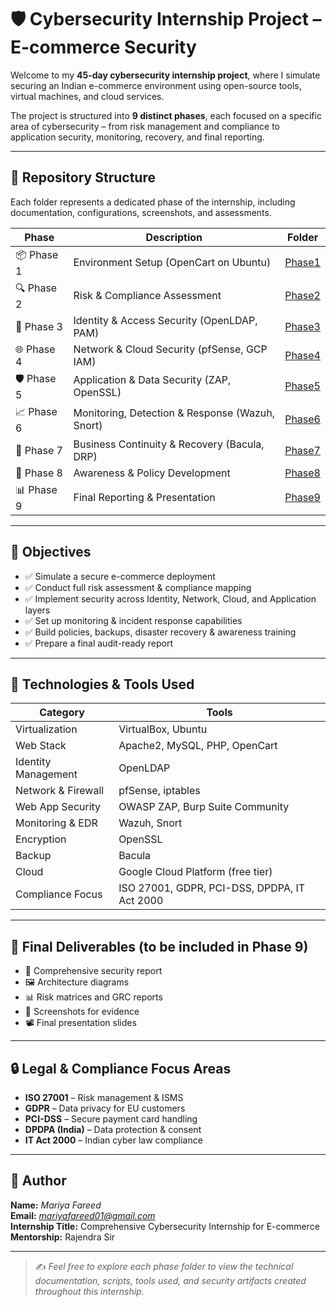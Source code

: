 # 🛡️ Cybersecurity Internship Project – E-commerce Security

Welcome to my **45-day cybersecurity internship project**, where I simulate securing an Indian e-commerce environment using open-source tools, virtual machines, and cloud services.

The project is structured into **9 distinct phases**, each focused on a specific area of cybersecurity – from risk management and compliance to application security, monitoring, recovery, and final reporting.

---

## 📁 Repository Structure

Each folder represents a dedicated phase of the internship, including documentation, configurations, screenshots, and assessments.

| Phase | Description | Folder |
|-------|-------------|--------|
| 📦 Phase 1 | Environment Setup (OpenCart on Ubuntu) | [Phase1](./Phase1) |
| 🔍 Phase 2 | Risk & Compliance Assessment | [Phase2](./Phase2) |
| 🔐 Phase 3 | Identity & Access Security (OpenLDAP, PAM) | [Phase3](./Phase3) |
| 🌐 Phase 4 | Network & Cloud Security (pfSense, GCP IAM) | [Phase4](./Phase4) |
| 🛡️ Phase 5 | Application & Data Security (ZAP, OpenSSL) | [Phase5](./Phase5) |
| 📈 Phase 6 | Monitoring, Detection & Response (Wazuh, Snort) | [Phase6](./Phase6) |
| 🔁 Phase 7 | Business Continuity & Recovery (Bacula, DRP) | [Phase7](./Phase7) |
| 📢 Phase 8 | Awareness & Policy Development | [Phase8](./Phase8) |
| 📊 Phase 9 | Final Reporting & Presentation | [Phase9](./Phase9) |

---

## 🎯 Objectives

- ✅ Simulate a secure e-commerce deployment
- ✅ Conduct full risk assessment & compliance mapping
- ✅ Implement security across Identity, Network, Cloud, and Application layers
- ✅ Set up monitoring & incident response capabilities
- ✅ Build policies, backups, disaster recovery & awareness training
- ✅ Prepare a final audit-ready report

---

## 🧰 Technologies & Tools Used

| Category | Tools |
|----------|-------|
| Virtualization | VirtualBox, Ubuntu |
| Web Stack | Apache2, MySQL, PHP, OpenCart |
| Identity Management | OpenLDAP |
| Network & Firewall | pfSense, iptables |
| Web App Security | OWASP ZAP, Burp Suite Community |
| Monitoring & EDR | Wazuh, Snort |
| Encryption | OpenSSL |
| Backup | Bacula |
| Cloud | Google Cloud Platform (free tier) |
| Compliance Focus | ISO 27001, GDPR, PCI-DSS, DPDPA, IT Act 2000 |

---

## 📄 Final Deliverables (to be included in Phase 9)

- 📘 Comprehensive security report
- 🖼️ Architecture diagrams
- 📊 Risk matrices and GRC reports
- 📸 Screenshots for evidence
- 📽️ Final presentation slides

---

## 🔒 Legal & Compliance Focus Areas

- **ISO 27001** – Risk management & ISMS
- **GDPR** – Data privacy for EU customers
- **PCI-DSS** – Secure payment card handling
- **DPDPA (India)** – Data protection & consent
- **IT Act 2000** – Indian cyber law compliance

---

## 🙋 Author

**Name:** *Mariya Fareed*  
**Email:** *mariyafareed01@gmail.com*  
**Internship Title:** Comprehensive Cybersecurity Internship for E-commerce  
**Mentorship:** Rajendra Sir

---

> ✍️ *Feel free to explore each phase folder to view the technical documentation, scripts, tools used, and security artifacts created throughout this internship.*

